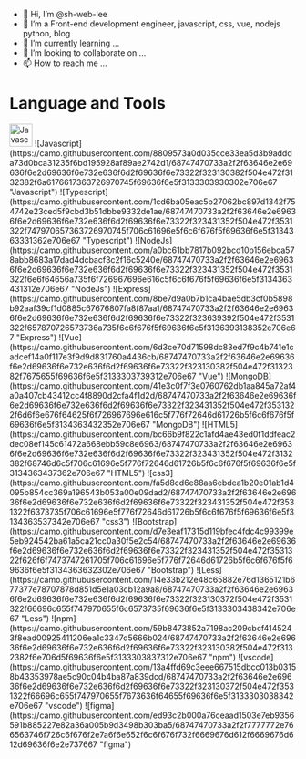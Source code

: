 - 👋 Hi, I’m @sh-web-lee
- 👀 I’m a Front-end development engineer, javascript, css, vue, nodejs python, blog
- 🌱 I’m currently learning ...
- 💞️ I’m looking to collaborate on ...
- 📫 How to reach me ...

# Language and Tools
<img decoding="async" src="https://camo.githubusercontent.com/8809573a0d035cce33ea5d3b9addda73d0bca31235f6bd195928af89ae2742d1/68747470733a2f2f63646e2e69636f6e2d69636f6e732e636f6d2f69636f6e73322f323130382f504e472f3132382f6a6176617363726970745f69636f6e5f3133303930302e706e67" width="40" height="40" title="Javascript" alt="Javascript">
![Javascript](https://camo.githubusercontent.com/8809573a0d035cce33ea5d3b9addda73d0bca31235f6bd195928af89ae2742d1/68747470733a2f2f63646e2e69636f6e2d69636f6e732e636f6d2f69636f6e73322f323130382f504e472f3132382f6a6176617363726970745f69636f6e5f3133303930302e706e67 "Javascript")
![Typescript](https://camo.githubusercontent.com/1cd6ba05eac5b27062bc897d1342f754742e23ced5f9cbd3b51dbbe9332de1ae/68747470733a2f2f63646e2e69636f6e2d69636f6e732e636f6d2f69636f6e73322f323431352f504e472f3531322f747970657363726970745f706c61696e5f6c6f676f5f69636f6e5f3134363331362e706e67 "Typescript")
![NodeJs](https://camo.githubusercontent.com/a0bc61bb7817b092bcd10b156ebca578abb8683a17dad4dcbacf3c2f16c5240e/68747470733a2f2f63646e2e69636f6e2d69636f6e732e636f6d2f69636f6e73322f323431352f504e472f3531322f6e6f64656a735f6f726967696e616c5f6c6f676f5f69636f6e5f3134363431312e706e67 "NodeJs")
![Express](https://camo.githubusercontent.com/8be7d9a0b7b1ca4bae5db3cf0b5898b92aaf39cf1d0885c67676807fa8f87aa1/68747470733a2f2f63646e2e69636f6e2d69636f6e732e636f6d2f69636f6e73322f323639392f504e472f3531322f657870726573736a735f6c6f676f5f69636f6e5f3136393138352e706e67 "Express")
![Vue](https://camo.githubusercontent.com/6d3ce70d71598dc83ed7f9c4b741e1cadcef14a0f117e3f9d9d831760a4436cb/68747470733a2f2f63646e2e69636f6e2d69636f6e732e636f6d2f69636f6e73322f323130382f504e472f3132382f7675655f69636f6e5f3133303739312e706e67 "Vue")
![MongoDB](https://camo.githubusercontent.com/41e3c0f7f3e0760762db1aa845a72af4a0a407cb43412cc4f8890d2cfa4f1d2d/68747470733a2f2f63646e2e69636f6e2d69636f6e732e636f6d2f69636f6e73322f323431352f504e472f3531322f6d6f6e676f64625f6f726967696e616c5f776f72646d61726b5f6c6f676f5f69636f6e5f3134363432352e706e67 "MongoDB")
![HTML5](https://camo.githubusercontent.com/bc66b9f822c1afd4ae43ed0f1ddfeac2dec08ef145c61472a668ebb59c8e6963/68747470733a2f2f63646e2e69636f6e2d69636f6e732e636f6d2f69636f6e73322f323431352f504e472f3132382f68746d6c5f706c61696e5f776f72646d61726b5f6c6f676f5f69636f6e5f3134363437362e706e67 "HTML5")
![css3](https://camo.githubusercontent.com/fa5d8cd6e88aa6ebdea1b20e01ab1d4095b854cc369a196543b053a00e09dad2/68747470733a2f2f63646e2e69636f6e2d69636f6e732e636f6d2f69636f6e73322f323431352f504e472f3531322f6373735f706c61696e5f776f72646d61726b5f6c6f676f5f69636f6e5f3134363537342e706e67 "css3")
![Bootstrap](https://camo.githubusercontent.com/d7e3eaf17315d119bfec4fdc4c99399e5eb924542ba61a5ca21cc0a30f5e2c54/68747470733a2f2f63646e2e69636f6e2d69636f6e732e636f6d2f69636f6e73322f323431352f504e472f3531322f626f6f7473747261705f706c61696e5f776f72646d61726b5f6c6f676f5f69636f6e5f3134363632302e706e67 "Bootstrap")
![Less](https://camo.githubusercontent.com/14e33b212e48c65882e76d1365121b677377e78707878d851d5e1a03cb12a9a8/68747470733a2f2f63646e2e69636f6e2d69636f6e732e636f6d2f69636f6e73322f323130372f504e472f3531322f66696c655f747970655f6c6573735f69636f6e5f3133303438342e706e67 "Less")
![npm](https://camo.githubusercontent.com/59b8473852a7198ac209cbcf4145243f8ead00925411206ea1c3347d5666b024/68747470733a2f2f63646e2e69636f6e2d69636f6e732e636f6d2f69636f6e73322f323130382f504e472f3132382f6e706d5f69636f6e5f3133303837312e706e67 "npm")
![vscode](https://camo.githubusercontent.com/13a4ffd69c3eee667515dbcc013b03158b43353978ae5c90c04b4ba87a839dcd/68747470733a2f2f63646e2e69636f6e2d69636f6e732e636f6d2f69636f6e73322f323130372f504e472f3531322f66696c655f747970655f7673636f64655f69636f6e5f3133303038342e706e67 "vscode")
![figma](https://camo.githubusercontent.com/ed93c2b000a76ceaad1503e7eb9356591b885227e82a36a005b9d3498b303ba5/68747470733a2f2f7777772e766563746f726c6f676f2e7a6f6e652f6c6f676f732f6669676d612f6669676d612d69636f6e2e737667 "figma")
  

<!---
sh-web-lee/sh-web-lee is a ✨ special ✨ repository because its `README.md` (this file) appears on your GitHub profile.
You can click the Preview link to take a look at your changes.
--->
